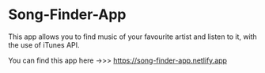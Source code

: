 # Song-Finder-App
This app allows you to find music of your favourite artist and listen to it, with the use of iTunes API.

You can find this app here ->>> https://song-finder-app.netlify.app
